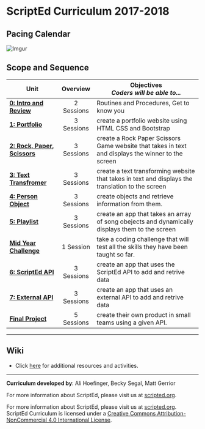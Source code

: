 # ScriptEd Curriculum 2017-2018

## Pacing Calendar
![Imgur](http://i.imgur.com/8LibL1t.png)

## Scope and Sequence

| Unit  | Overview | Objectives <br> *Coders will be able to...* |
|-------|:-------:|------|
| [**0: Intro and Review**](units/unit0)|2 Sessions | Routines and Procedures, Get to know you |
| [**1: Portfolio**](units/unit1) | 3 Sessions |  create a portfolio website using HTML CSS and Bootstrap |
| [**2: Rock, Paper, Scissors**](units/unit2) | 3 Sessions | create a Rock Paper Scissors Game website that takes in text and displays the winner to the screen|
| [**3: Text Transfromer**](units/5-JSobjects) | 3 Sessions | create a text transforming website that takes in text and displays the translation to the screen|
| [**4: Person Object**](units/5-JSobjects) | 3 Sessions |  create objects and retrieve information from them. |
| [**5: Playlist**](units/6-giphyAPI) | 3 Sessions | create an app that takes an array of song obejects and dynamically displays them to the screen|
| [**Mid Year Challenge**](units/midYearChallenge) | 1 Session | take a coding challenge that will test all the skills they have been taught so far.|
| [**6: ScriptEd  API**](units/7-openWeatherAPI) | 3 Sessions | create an app that uses the ScriptEd API to add and retrive data |
| [**7: External API**](units/opt-FoursquareAPI)| 3 Sessions | create an app that uses an external API to add and retrive data|
| [**Final Project**](units/9-entrepreneur) | 5 Sessions | create their own product in small teams using a given API. |

----
## Wiki

* Click [here](https://github.com/ScriptEdcurriculum/curriculum17-18/wiki/2:-Advanced) for additional resources and activities.

----
**Curriculum developed by**: Ali Hoefinger, Becky Segal, Matt Gerrior

For more information about ScriptEd, please visit us at [scripted.org](https://www.scripted.org). 
<br>


For more information about ScriptEd, please visit us at [scripted.org](https://www.scripted.org). 
<br>
ScriptEd Curriculum is licensed under a <a rel="license" href="http://creativecommons.org/licenses/by-nc/4.0/">Creative Commons Attribution-NonCommercial 4.0 International License</a>. 
